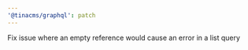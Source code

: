 ```yaml
---
'@tinacms/graphql': patch
---
```


Fix issue where an empty reference would cause an error in a list query
